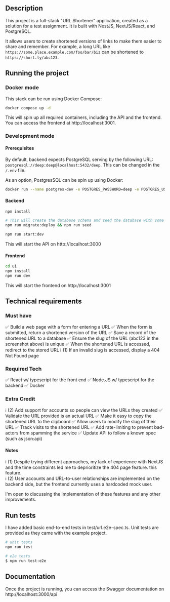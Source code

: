 ## Description

This project is a full-stack "URL Shortener" application, created as a solution for a test assignment. It is built with NestJS, NextJS/React, and PostgreSQL.

It allows users to create shortened versions of links to make them easier to share and remember. For example, a long URL like `https://some.place.example.com/foo/bar/biz` can be shortened to `https://short.ly/abc123`.

## Running the project

### Docker mode
This stack can be run using Docker Compose:
```bash
docker compose up -d
```
This will spin up all required containers, including the API and the frontend. You can access the frontend at http://localhost:3001.

### Development mode

#### Prerequisites
By default, backend expects PostgreSQL serving by the following URL: `postgresql://deep:deep@localhost:5432/deep`. This can be changed in the `/.env` file.

As an option, PostgresSQL can be spin up using Docker:
```bash
docker run --name postgres-dev -e POSTGRES_PASSWORD=deep -e POSTGRES_USER=deep -e POSTGRES_DB=deep -p 5432:5432 -d postgres
```

#### Backend
```bash
npm install

# This will create the database schema and seed the database with some data
npm run migrate:deploy && npm run seed

npm run start:dev
```
This will start the API on http://localhost:3000

#### Frontend
```bash
cd ui
npm install
npm run dev
```
This will start the frontend on http://localhost:3001


## Technical requirements

### Must have
:white_check_mark: Build a web page with a form for entering a URL
:white_check_mark: When the form is submitted, return a shortened version of the URL
:white_check_mark: Save a record of the shortened URL to a database
:white_check_mark: Ensure the slug of the URL (abc123 in the screenshot above) is unique
:white_check_mark: When the shortened URL is accessed, redirect to the stored URL
:information_source: (1) If an invalid slug is accessed, display a 404 Not Found page

###  Required Tech
:white_check_mark: React w/ typescript for the front end
:white_check_mark: Node.JS w/ typescript for the backend
:white_check_mark: Docker

### Extra Credit
:information_source: (2) Add support for accounts so people can view the URLs they created
:white_check_mark: Validate the URL provided is an actual URL
:white_check_mark: Make it easy to copy the shortened URL to the clipboard
:white_check_mark: Allow users to modify the slug of their URL
:white_check_mark: Track visits to the shortened URL
:white_check_mark: Add rate-limiting to prevent bad-actors from spamming the service
:white_check_mark: Update API to follow a known spec (such as json:api)

#### Notes
:information_source: (1) Despite trying different approaches, my lack of experience with NextJS and the time constraints led me to deprioritize the 404 page feature. this feature.   
:information_source: (2) User accounts and URL-to-user relationships are implemented on the backend side, but the frontend currently uses a hardcoded mock user.

I'm open to discussing the implementation of these features and any other improvements.

## Run tests
I have added basic end-to-end tests in test/url.e2e-spec.ts. Unit tests are provided as they came with the example project.  

```bash
# unit tests
npm run test

# e2e tests
$ npm run test:e2e
```

## Documentation
Once the project is running, you can access the Swagger documentation on http://localhost:3000/api
